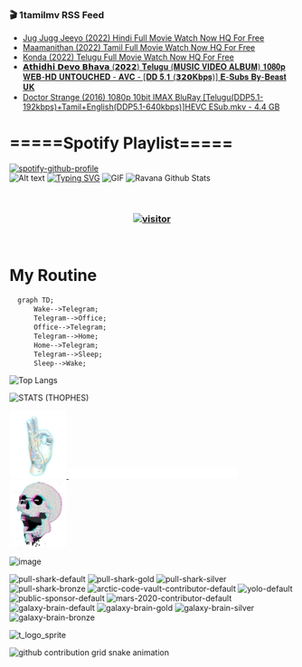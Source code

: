 ### 🎬 1tamilmv RSS Feed

<!-- BLOG-POST-LIST:START -->
- [Jug Jugg Jeeyo &lpar;2022&rpar; Hindi Full Movie Watch Now HQ For Free](https://www.1tamilmv.cloud/index.php?/forums/topic/164457-jug-jugg-jeeyo-2022-hindi-full-movie-watch-now-hq-for-free/&do=findComment&comment=328930)
- [Maamanithan &lpar;2022&rpar; Tamil Full Movie Watch Now HQ For Free](https://www.1tamilmv.cloud/index.php?/forums/topic/164456-maamanithan-2022-tamil-full-movie-watch-now-hq-for-free/&do=findComment&comment=328929)
- [Konda &lpar;2022&rpar; Telugu Full Movie Watch Now HQ For Free](https://www.1tamilmv.cloud/index.php?/forums/topic/164455-konda-2022-telugu-full-movie-watch-now-hq-for-free/&do=findComment&comment=328928)
- [𝗔𝘁𝗵𝗶𝗱𝗵𝗶 𝗗𝗲𝘃𝗼 𝗕𝗵𝗮𝘃𝗮 &lpar;𝟮𝟬𝟮𝟮&rpar; 𝐓𝐞𝐥𝐮𝐠𝐮 &lpar;𝐌𝐔𝐒𝐈𝐂 𝐕𝐈𝐃𝐄𝐎 𝐀𝐋𝐁𝐔𝐌&rpar; 𝟏𝟎𝟖𝟎𝐩 𝐖𝐄𝐁-𝐇𝐃 𝐔𝐍𝐓𝐎𝐔𝐂𝐇𝐄𝐃 - 𝐀𝐕𝐂 - [𝐃𝐃 𝟓.𝟏 &lpar;𝟯𝟮𝟬𝐊𝐛𝐩𝐬&rpar;] 𝐄-𝐒𝐮𝐛𝐬 𝐁𝐲-𝐁𝐞𝐚𝐬𝐭 𝐔𝐊](https://www.1tamilmv.cloud/index.php?/forums/topic/164448-%F0%9D%97%94%F0%9D%98%81%F0%9D%97%B5%F0%9D%97%B6%F0%9D%97%B1%F0%9D%97%B5%F0%9D%97%B6-%F0%9D%97%97%F0%9D%97%B2%F0%9D%98%83%F0%9D%97%BC-%F0%9D%97%95%F0%9D%97%B5%F0%9D%97%AE%F0%9D%98%83%F0%9D%97%AE-%F0%9D%9F%AE%F0%9D%9F%AC%F0%9D%9F%AE%F0%9D%9F%AE-%F0%9D%90%93%F0%9D%90%9E%F0%9D%90%A5%F0%9D%90%AE%F0%9D%90%A0%F0%9D%90%AE-%F0%9D%90%8C%F0%9D%90%94%F0%9D%90%92%F0%9D%90%88%F0%9D%90%82-%F0%9D%90%95%F0%9D%90%88%F0%9D%90%83%F0%9D%90%84%F0%9D%90%8E-%F0%9D%90%80%F0%9D%90%8B%F0%9D%90%81%F0%9D%90%94%F0%9D%90%8C-%F0%9D%9F%8F%F0%9D%9F%8E%F0%9D%9F%96%F0%9D%9F%8E%F0%9D%90%A9-%F0%9D%90%96%F0%9D%90%84%F0%9D%90%81-%F0%9D%90%87%F0%9D%90%83-%F0%9D%90%94%F0%9D%90%8D%F0%9D%90%93%F0%9D%90%8E%F0%9D%90%94%F0%9D%90%82%F0%9D%90%87%F0%9D%90%84%F0%9D%90%83-%F0%9D%90%80%F0%9D%90%95%F0%9D%90%82-%F0%9D%90%83%F0%9D%90%83-%F0%9D%9F%93%F0%9D%9F%8F-%F0%9D%9F%AF%F0%9D%9F%AE%F0%9D%9F%AC%F0%9D%90%8A%F0%9D%90%9B%F0%9D%90%A9%F0%9D%90%AC-%F0%9D%90%84-%F0%9D%90%92%F0%9D%90%AE%F0%9D%90%9B%F0%9D%90%AC-%F0%9D%90%81%F0%9D%90%B2-%F0%9D%90%81%F0%9D%90%9E%F0%9D%90%9A%F0%9D%90%AC%F0%9D%90%AD-%F0%9D%90%94%F0%9D%90%8A/&do=findComment&comment=328927)
- [Doctor Strange &lpar;2016&rpar; 1080p 10bit IMAX BluRay [Telugu&lpar;DDP5.1-192kbps&rpar;+Tamil+English&lpar;DDP5.1-640kbps&rpar;]HEVC ESub.mkv - 4.4 GB](https://www.1tamilmv.cloud/index.php?/forums/topic/164454-doctor-strange-2016-1080p-10bit-imax-bluray-teluguddp51-192kbpstamilenglishddp51-640kbpshevc-esubmkv-44-gb/&do=findComment&comment=328926)
<!-- BLOG-POST-LIST:END -->

# =====Spotify Playlist=====
[![spotify-github-profile](https://spotify-github-profile.vercel.app/api/view?uid=31rfzgmuvvewegdlxvlev4ynz4vu&cover_image=true&theme=default&bar_color=53b14f&bar_color_cover=true)](https://ravana69.github.io/rss)
</br>
![Alt text](https://spotify-recently-played-readme.vercel.app/api?user=31rfzgmuvvewegdlxvlev4ynz4vu)
[![Typing SVG](https://readme-typing-svg.herokuapp.com?color=%2336BCF7&center=true&vCenter=true&multiline=true&height=81&lines=I+AM+RAVANA;CONTACT+ME+ON+TELEGRAM%3A+%40R4V4N4)](https://git.io/typing-svg)
<img align="centre" height="400px" width="490px" alt="GIF" src="https://github.com/ravana69/ravana69/blob/master/rvm.gif" />
![Ravana Github Stats](https://github-readme-stats.vercel.app/api?username=ravana69&&show_icons=true&theme=radical)

<br />
<h3 align="center"> <a href="https://t.me/r4v4n4"><img src="https://profile-counter.glitch.me/ravana69/count.svg" alt="visitor" width="600"></a> </h3>
</br>

<H1>My Routine</H1>

```mermaid
  graph TD;
      Wake-->Telegram;
      Telegram-->Office;
      Office-->Telegram;
      Telegram-->Home;
      Home-->Telegram;
      Telegram-->Sleep;
      Sleep-->Wake;
```
![Top Langs](https://github-readme-stats.vercel.app/api/top-langs/?username=ravana69&&show_icons=true&theme=radical)

![STATS (THOPHES)](https://github-profile-trophy.vercel.app/?username=ravana69&theme=gruvbox&margin-w=10&margin-h=15&column=8)
<br />
<p align="left">
    <a href="#">
        <img width="20%" src="./assets/images/hand.gif" alt="" />
    </a>
    <a href="#">
        <img width="59%" src="./assets/images/spacer.png" alt="" >
    </a>
    <a href="#">
        <img width="20%" src="./assets/images/skull.gif" alt="" />
    </a>
</p>


![image](https://user-images.githubusercontent.com/47528708/175298537-0623dc00-7b1a-4ec1-b5b1-71768763a234.png)

<img width="148" alt="pull-shark-default" src="https://user-images.githubusercontent.com/47528708/175266634-4235fb81-4cf9-4128-9c7a-b7c044cde5b5.png"> <img width="148" alt="pull-shark-gold" src="https://user-images.githubusercontent.com/47528708/175268594-acb9b27a-7f8e-4181-8900-171a981e2d56.png"> <img width="148" alt="pull-shark-silver" src="https://user-images.githubusercontent.com/47528708/175266702-c880884d-eb71-46fb-b857-3135442e06c6.png"> <img width="148" alt="pull-shark-bronze" src="https://user-images.githubusercontent.com/47528708/175266723-735f9146-b8aa-44f8-aa99-c06aad45e8fa.png"> <img width="148" alt="arctic-code-vault-contributor-default" src="https://user-images.githubusercontent.com/47528708/175267501-e1fbbb8f-c2b2-4882-b865-2ac4debef26c.png"> <img width="148" alt="yolo-default" src="https://user-images.githubusercontent.com/47528708/175267654-281a1880-1129-4b7b-bf2f-de5dd2bc5afa.png"> <img width="148" alt="public-sponsor-default" src="https://user-images.githubusercontent.com/47528708/175268448-2e78cc75-fb25-4d76-bd22-7df520446b45.png"> <img width="148" alt="mars-2020-contributor-default" src="https://user-images.githubusercontent.com/47528708/175268475-de6d987a-3be9-4353-86a5-23b422559355.png"> <img width="148" alt="galaxy-brain-default" src="https://user-images.githubusercontent.com/47528708/175298882-7ad69eb8-4d11-45a0-af56-ce2c179fe466.png"> <img width="148" alt="galaxy-brain-gold" src="https://user-images.githubusercontent.com/47528708/175269058-04760273-d9f7-468b-9151-fb654d7c4057.png"> <img width="148" alt="galaxy-brain-silver" src="https://user-images.githubusercontent.com/47528708/175269395-4035bb40-f404-4178-b963-8a4b2973158a.png"> <img width="148" alt="galaxy-brain-bronze" src="https://user-images.githubusercontent.com/47528708/175269034-5aed3e95-5a28-44f3-8cf1-5fc804604869.png">

![t_logo_sprite](https://user-images.githubusercontent.com/47528708/175293007-21ff1792-1fca-4be3-bcae-12fdc3aa414f.svg)




![github contribution grid snake animation](https://raw.githubusercontent.com/ravana69/ravana69/output/github-contribution-grid-snake-dark.svg#gh-dark-mode-only)

